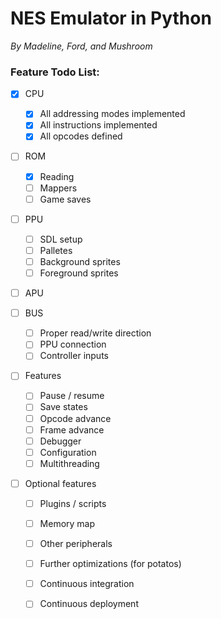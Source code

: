 # NES Emulator in Python

*By Madeline, Ford, and Mushroom*

### Feature Todo List:

- [x] CPU
    - [x] All addressing modes implemented
    - [x] All instructions implemented
    - [x] All opcodes defined

- [ ] ROM
    - [x] Reading
    - [ ] Mappers
    - [ ] Game saves

- [ ] PPU
    - [ ] SDL setup
    - [ ] Palletes
    - [ ] Background sprites
    - [ ] Foreground sprites

- [ ] APU

- [ ] BUS
    - [ ] Proper read/write direction
    - [ ] PPU connection
    - [ ] Controller inputs

- [ ] Features
    - [ ] Pause / resume
    - [ ] Save states
    - [ ] Opcode advance
    - [ ] Frame advance
    - [ ] Debugger
    - [ ] Configuration
    - [ ] Multithreading

- [ ] Optional features
    - [ ] Plugins / scripts
    - [ ] Memory map
    - [ ] Other peripherals
    - [ ] Further optimizations (for potatos)
    - [ ] Continuous integration
    - [ ] Continuous deployment
    